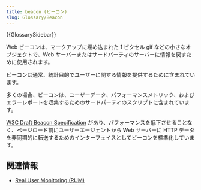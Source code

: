 ```yaml
---
title: beacon (ビーコン)
slug: Glossary/Beacon
---
```


{{GlossarySidebar}}

Web ビーコンは、マークアップに埋め込まれた 1 ピクセル gif などの小さなオブジェクトで、Web サーバーまたはサードパーティのサーバーに情報を戻すために使用されます。

ビーコンは通常、統計目的でユーザーに関する情報を提供するために含まれています。

多くの場合、ビーコンは、ユーザーデータ、パフォーマンスメトリック、およびエラーレポートを収集するためのサードパーティのスクリプトに含まれています。

[W3C Draft Beacon Specification](https://w3c.github.io/beacon/) があり、パフォーマンスを低下させることなく、ページロード前にユーザーエージェントから Web サーバーに HTTP データを非同期的に転送するためのインターフェイスとしてビーコンを標準化しています。

## 関連情報

- [Real User Monitoring (RUM)](/ja/docs/Glossary/Real_User_Monitoring)
